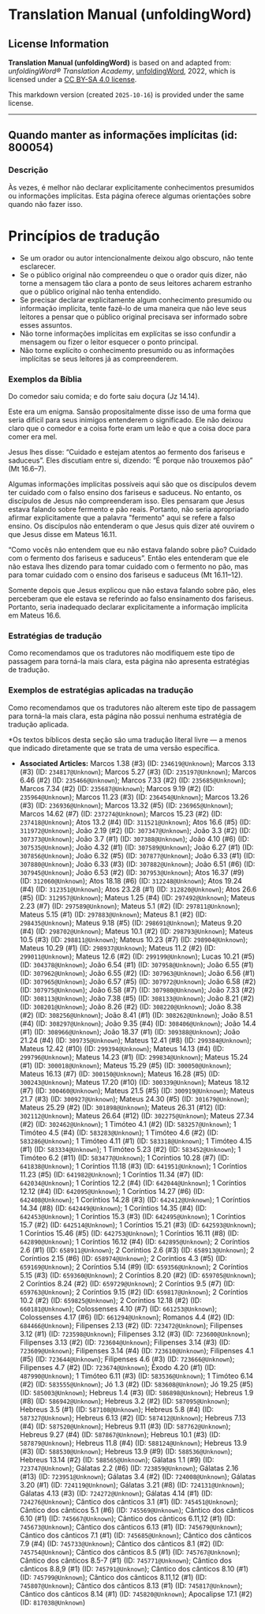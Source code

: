 # Translation Manual (unfoldingWord)

## License Information

**Translation Manual (unfoldingWord)** is based on and adapted from: _unfoldingWord® Translation Academy_, [unfoldingWord](https://unfoldingword.org/utw), 2022, which is licensed under a [CC BY-SA 4.0 license](https://creativecommons.org/licenses/by-sa/4.0/legalcode.en).

This markdown version (created `2025-10-16`) is provided under the same license.



--------------------------------

## Quando manter as informações implícitas (id: 800054)

### Descrição

Às vezes, é melhor não declarar explicitamente conhecimentos presumidos ou informações implícitas. Esta página oferece algumas orientações sobre quando não fazer isso.

Princípios de tradução
======================

* Se um orador ou autor intencionalmente deixou algo obscuro, não tente esclarecer.
* Se o público original não compreendeu o que o orador quis dizer, não torne a mensagem tão clara a ponto de seus leitores acharem estranho que o público original não tenha entendido.
* Se precisar declarar explicitamente algum conhecimento presumido ou informação implícita, tente fazê\-lo de uma maneira que não leve seus leitores a pensar que o público original precisava ser informado sobre esses assuntos.
* Não torne informações implícitas em explícitas se isso confundir a mensagem ou fizer o leitor esquecer o ponto principal.
* Não torne explícito o conhecimento presumido ou as informações implícitas se seus leitores já as compreenderem.

### Exemplos da Bíblia

Do comedor saiu comida; e do forte saiu doçura (Jz 14\.14\).

Este era um enigma. Sansão propositalmente disse isso de uma forma que seria difícil para seus inimigos entenderem o significado. Ele não deixou claro que o comedor e a coisa forte eram um leão e que a coisa doce para comer era mel.

Jesus lhes disse: “Cuidado e estejam atentos ao fermento dos fariseus e saduceus”. Eles discutiam entre si, dizendo: “É porque não trouxemos pão” (Mt 16\.6–7\).

Algumas informações implícitas possíveis aqui são que os discípulos devem ter cuidado com o falso ensino dos fariseus e saduceus. No entanto, os discípulos de Jesus não compreenderam isso. Eles pensaram que Jesus estava falando sobre fermento e pão reais. Portanto, não seria apropriado afirmar explicitamente que a palavra "fermento" aqui se refere a falso ensino. Os discípulos não entenderam o que Jesus quis dizer até ouvirem o que Jesus disse em Mateus 16\.11\.

“Como vocês não entendem que eu não estava falando sobre pão? Cuidado com o fermento dos fariseus e saduceus”. Então eles entenderam que ele não estava lhes dizendo para tomar cuidado com o fermento no pão, mas para tomar cuidado com o ensino dos fariseus e saduceus (Mt 16\.11–12\).

Somente depois que Jesus explicou que não estava falando sobre pão, eles perceberam que ele estava se referindo ao falso ensinamento dos fariseus. Portanto, seria inadequado declarar explicitamente a informação implícita em Mateus 16\.6\.

### Estratégias de tradução

Como recomendamos que os tradutores não modifiquem este tipo de passagem para torná\-la mais clara, esta página não apresenta estratégias de tradução.

### Exemplos de estratégias aplicadas na tradução

Como recomendamos que os tradutores não alterem este tipo de passagem para torná\-la mais clara, esta página não possui nenhuma estratégia de tradução aplicada.

\*Os textos bíblicos desta seção são uma tradução literal livre — a menos que indicado diretamente que se trata de uma versão específica.

* **Associated Articles:** Marcos 1.38 (#3) (ID: `234619@Unknown`); Marcos 3.13 (#3) (ID: `234817@Unknown`); Marcos 5.27 (#3) (ID: `235197@Unknown`); Marcos 6.46 (#2) (ID: `235466@Unknown`); Marcos 7.33 (#2) (ID: `235685@Unknown`); Marcos 7.34 (#2) (ID: `235687@Unknown`); Marcos 9.19 (#2) (ID: `235964@Unknown`); Marcos 11.23 (#3) (ID: `236454@Unknown`); Marcos 13.26 (#3) (ID: `236936@Unknown`); Marcos 13.32 (#5) (ID: `236965@Unknown`); Marcos 14.62 (#7) (ID: `237274@Unknown`); Marcos 15.23 (#2) (ID: `237418@Unknown`); Atos 13.2 (#4) (ID: `311521@Unknown`); Atos 16.6 (#5) (ID: `311972@Unknown`); João 2.19 (#2) (ID: `307347@Unknown`); João 3.3 (#2) (ID: `307373@Unknown`); João 3.7 (#1) (ID: `307388@Unknown`); João 4.10 (#6) (ID: `307535@Unknown`); João 4.32 (#1) (ID: `307589@Unknown`); João 6.27 (#1) (ID: `307856@Unknown`); João 6.32 (#5) (ID: `307877@Unknown`); João 6.33 (#1) (ID: `307880@Unknown`); João 6.33 (#3) (ID: `307882@Unknown`); João 6.51 (#6) (ID: `307945@Unknown`); João 6.53 (#2) (ID: `307953@Unknown`); Atos 16.37 (#9) (ID: `312060@Unknown`); Atos 18.18 (#6) (ID: `312248@Unknown`); Atos 19.24 (#4) (ID: `312351@Unknown`); Atos 23.28 (#1) (ID: `312820@Unknown`); Atos 26.6 (#5) (ID: `312957@Unknown`); Mateus 1.25 (#4) (ID: `297492@Unknown`); Mateus 2.23 (#7) (ID: `297589@Unknown`); Mateus 5.1 (#2) (ID: `297811@Unknown`); Mateus 5.15 (#1) (ID: `297883@Unknown`); Mateus 8.1 (#2) (ID: `298435@Unknown`); Mateus 9.18 (#5) (ID: `298691@Unknown`); Mateus 9.20 (#4) (ID: `298702@Unknown`); Mateus 10.1 (#2) (ID: `298793@Unknown`); Mateus 10.5 (#3) (ID: `298811@Unknown`); Mateus 10.23 (#7) (ID: `298904@Unknown`); Mateus 10.29 (#1) (ID: `298937@Unknown`); Mateus 11.2 (#2) (ID: `299011@Unknown`); Mateus 12.6 (#2) (ID: `299199@Unknown`); Lucas 10.21 (#5) (ID: `304378@Unknown`); João 6.54 (#1) (ID: `307958@Unknown`); João 6.55 (#1) (ID: `307962@Unknown`); João 6.55 (#2) (ID: `307963@Unknown`); João 6.56 (#1) (ID: `307965@Unknown`); João 6.57 (#5) (ID: `307972@Unknown`); João 6.58 (#2) (ID: `307975@Unknown`); João 6.58 (#7) (ID: `307980@Unknown`); João 7.33 (#2) (ID: `308113@Unknown`); João 7.38 (#5) (ID: `308133@Unknown`); João 8.21 (#2) (ID: `308201@Unknown`); João 8.26 (#2) (ID: `308220@Unknown`); João 8.38 (#2) (ID: `308256@Unknown`); João 8.41 (#1) (ID: `308262@Unknown`); João 8.51 (#4) (ID: `308297@Unknown`); João 9.35 (#4) (ID: `308406@Unknown`); João 14.4 (#1) (ID: `308966@Unknown`); João 18.37 (#1) (ID: `309388@Unknown`); João 21.24 (#4) (ID: `309735@Unknown`); Mateus 12.41 (#8) (ID: `299384@Unknown`); Mateus 12.42 (#10) (ID: `299394@Unknown`); Mateus 14.13 (#4) (ID: `299796@Unknown`); Mateus 14.23 (#1) (ID: `299834@Unknown`); Mateus 15.24 (#1) (ID: `300018@Unknown`); Mateus 15.29 (#5) (ID: `300050@Unknown`); Mateus 16.13 (#7) (ID: `300150@Unknown`); Mateus 16.28 (#5) (ID: `300243@Unknown`); Mateus 17.20 (#10) (ID: `300339@Unknown`); Mateus 18.12 (#7) (ID: `300460@Unknown`); Mateus 21.5 (#5) (ID: `300919@Unknown`); Mateus 21.7 (#3) (ID: `300927@Unknown`); Mateus 24.30 (#5) (ID: `301679@Unknown`); Mateus 25.29 (#2) (ID: `301898@Unknown`); Mateus 26.31 (#12) (ID: `302112@Unknown`); Mateus 26.64 (#12) (ID: `302275@Unknown`); Mateus 27.34 (#2) (ID: `302462@Unknown`); 1 Timóteo 4.1 (#2) (ID: `583257@Unknown`); 1 Timóteo 4.5 (#4) (ID: `583283@Unknown`); 1 Timóteo 4.6 (#2) (ID: `583286@Unknown`); 1 Timóteo 4.11 (#1) (ID: `583318@Unknown`); 1 Timóteo 4.15 (#1) (ID: `583334@Unknown`); 1 Timóteo 5.23 (#2) (ID: `583452@Unknown`); 1 Timóteo 6.2 (#11) (ID: `583477@Unknown`); 1 Coríntios 10.28 (#7) (ID: `641838@Unknown`); 1 Coríntios 11.18 (#3) (ID: `641951@Unknown`); 1 Coríntios 11.23 (#5) (ID: `641982@Unknown`); 1 Coríntios 11.34 (#7) (ID: `642034@Unknown`); 1 Coríntios 12.2 (#4) (ID: `642044@Unknown`); 1 Coríntios 12.12 (#4) (ID: `642095@Unknown`); 1 Coríntios 14.27 (#6) (ID: `642408@Unknown`); 1 Coríntios 14.28 (#3) (ID: `642412@Unknown`); 1 Coríntios 14.34 (#8) (ID: `642449@Unknown`); 1 Coríntios 14.35 (#4) (ID: `642453@Unknown`); 1 Coríntios 15.3 (#3) (ID: `642495@Unknown`); 1 Coríntios 15.7 (#2) (ID: `642514@Unknown`); 1 Coríntios 15.21 (#3) (ID: `642593@Unknown`); 1 Coríntios 15.46 (#5) (ID: `642753@Unknown`); 1 Coríntios 16.11 (#8) (ID: `642890@Unknown`); 1 Coríntios 16.12 (#4) (ID: `642895@Unknown`); 2 Coríntios 2.6 (#1) (ID: `658911@Unknown`); 2 Coríntios 2.6 (#3) (ID: `658913@Unknown`); 2 Coríntios 2.15 (#6) (ID: `658974@Unknown`); 2 Coríntios 4.3 (#5) (ID: `659169@Unknown`); 2 Coríntios 5.14 (#9) (ID: `659356@Unknown`); 2 Coríntios 5.15 (#3) (ID: `659360@Unknown`); 2 Coríntios 8.20 (#2) (ID: `659705@Unknown`); 2 Coríntios 8.24 (#2) (ID: `659729@Unknown`); 2 Coríntios 9.5 (#7) (ID: `659763@Unknown`); 2 Coríntios 9.15 (#2) (ID: `659817@Unknown`); 2 Coríntios 10.2 (#2) (ID: `659825@Unknown`); 2 Coríntios 12.18 (#2) (ID: `660181@Unknown`); Colossenses 4.10 (#7) (ID: `661253@Unknown`); Colossenses 4.17 (#6) (ID: `661294@Unknown`); Romanos 4.4 (#2) (ID: `684466@Unknown`); Filipenses 2.13 (#2) (ID: `723472@Unknown`); Filipenses 3.12 (#1) (ID: `723598@Unknown`); Filipenses 3.12 (#3) (ID: `723600@Unknown`); Filipenses 3.13 (#2) (ID: `723604@Unknown`); Filipenses 3.14 (#3) (ID: `723609@Unknown`); Filipenses 3.14 (#4) (ID: `723610@Unknown`); Filipenses 4.1 (#5) (ID: `723644@Unknown`); Filipenses 4.6 (#3) (ID: `723666@Unknown`); Filipenses 4.7 (#2) (ID: `723674@Unknown`); Êxodo 4.20 (#1) (ID: `487990@Unknown`); 1 Timóteo 6.11 (#3) (ID: `583536@Unknown`); 1 Timóteo 6.14 (#2) (ID: `583555@Unknown`); Jó 1.3 (#2) (ID: `583608@Unknown`); Jó 19.25 (#5) (ID: `585003@Unknown`); Hebreus 1.4 (#3) (ID: `586898@Unknown`); Hebreus 1.9 (#8) (ID: `586942@Unknown`); Hebreus 3.2 (#2) (ID: `587095@Unknown`); Hebreus 3.5 (#1) (ID: `587108@Unknown`); Hebreus 5.8 (#4) (ID: `587327@Unknown`); Hebreus 6.13 (#2) (ID: `587412@Unknown`); Hebreus 7.13 (#4) (ID: `587520@Unknown`); Hebreus 9.11 (#3) (ID: `587762@Unknown`); Hebreus 9.27 (#4) (ID: `587867@Unknown`); Hebreus 10.1 (#3) (ID: `587879@Unknown`); Hebreus 11.8 (#4) (ID: `588124@Unknown`); Hebreus 13.9 (#3) (ID: `588530@Unknown`); Hebreus 13.9 (#9) (ID: `588536@Unknown`); Hebreus 13.14 (#2) (ID: `588565@Unknown`); Gálatas 1.1 (#9) (ID: `723747@Unknown`); Gálatas 2.2 (#6) (ID: `723859@Unknown`); Gálatas 2.16 (#13) (ID: `723951@Unknown`); Gálatas 3.4 (#2) (ID: `724008@Unknown`); Gálatas 3.20 (#1) (ID: `724119@Unknown`); Gálatas 3.21 (#8) (ID: `724131@Unknown`); Gálatas 4.13 (#3) (ID: `724272@Unknown`); Gálatas 4.14 (#1) (ID: `724276@Unknown`); Cântico dos cânticos 3.1 (#1) (ID: `745451@Unknown`); Cântico dos cânticos 5.1 (#6) (ID: `745569@Unknown`); Cântico dos cânticos 6.10 (#1) (ID: `745667@Unknown`); Cântico dos cânticos 6.11,12 (#1) (ID: `745673@Unknown`); Cântico dos cânticos 6.13 (#1) (ID: `745679@Unknown`); Cântico dos cânticos 7.1 (#1) (ID: `745685@Unknown`); Cântico dos cânticos 7.9 (#4) (ID: `745733@Unknown`); Cântico dos cânticos 8.1 (#2) (ID: `745754@Unknown`); Cântico dos cânticos 8.5 (#1) (ID: `745767@Unknown`); Cântico dos cânticos 8.5-7 (#1) (ID: `745771@Unknown`); Cântico dos cânticos 8.8,9 (#1) (ID: `745791@Unknown`); Cântico dos cânticos 8.10 (#1) (ID: `745799@Unknown`); Cântico dos cânticos 8.11,12 (#1) (ID: `745807@Unknown`); Cântico dos cânticos 8.13 (#1) (ID: `745817@Unknown`); Cântico dos cânticos 8.14 (#1) (ID: `745820@Unknown`); Apocalipse 17.1 (#2) (ID: `817038@Unknown`)

